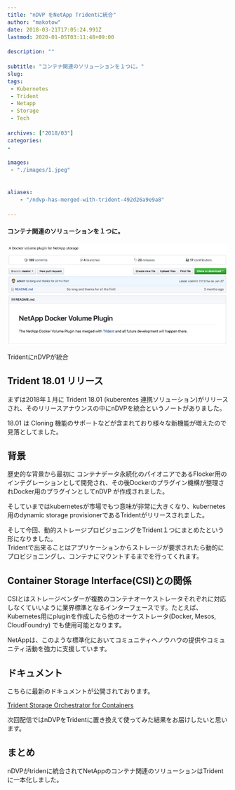 ```yaml
---
title: "nDVP をNetApp Tridentに統合"
author: "makotow"
date: 2018-03-21T17:05:24.991Z
lastmod: 2020-01-05T03:11:48+09:00

description: ""

subtitle: "コンテナ関連のソリューションを１つに。"
slug: 
tags:
 - Kubernetes
 - Trident
 - Netapp
 - Storage
 - Tech

archives: ["2018/03"]
categories:
-

images:
 - "./images/1.jpeg"


aliases:
    - "/ndvp-has-merged-with-trident-492d26a9e9a8"

---
```


#### コンテナ関連のソリューションを１つに。


![image](./images/1.jpeg#layoutTextWidth)

TridentにnDVPが統合



## Trident 18.01 リリース

まずは2018年１月に Trident 18.01 (kuberentes 連携ソリューション)がリリースされ、そのリリースアナウンスの中にnDVPを統合というノートがありました。

18.01 は Cloning 機能のサポートなどが含まれており様々な新機能が増えたので見落としてました。

## 背景

歴史的な背景から最初に コンテナデータ永続化のパイオニアであるFlocker用のインテグレーションとして開発され、その後Dockerのプラグイン機構が整理されDocker用のプラグインとしてnDVP が作成されました。

そしていまではkubernetesが市場でもつ意味が非常に大きくなり、kubernetes用のdynamic storage provisionerであるTridentがリリースされました。

そして今回、動的ストレージプロビジョニングをTrident１つにまとめたという形になりました。  
 Tridentで出来ることはアプリケーションからストレージが要求されたら動的にプロビジョニングし、コンテナにマウントするまでを行ってくれます。

## Container Storage Interface(CSI)との関係

CSIとはストレージベンダーが複数のコンテナオーケストレータそれぞれに対応しなくていいように業界標準となるインターフェースです。たとえば、Kubernetes用にpluginを作成したら他のオーケストレータ(Docker, Mesos, CloudFoundry) でも使用可能となります。

NetAppは、このような標準化においてコミュニティへノウハウの提供やコミュニティ活動を強力に支援しています。

## ドキュメント

こちらに最新のドキュメントが公開されております。

[Trident Storage Orchestrator for Containers](https://netapp-trident.readthedocs.io/en/stable-v18.01/)

次回配信ではnDVPをTridentに置き換えて使ってみた結果をお届けしたいと思います。

## まとめ

nDVPがtridenに統合されてNetAppのコンテナ関連のソリューションはTridentに一本化しました。
